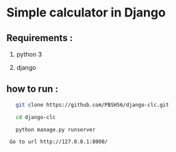 # Simple calculator in Django

## Requirements :

1. python 3

2. django

## how to run :

```bash
   git clone https://github.com/PBSH56/django-clc.git
```

```bash
   cd django-clc
```

```bash
   python manage.py runserver
```

```bash
 Go to url http://127.0.0.1:8000/
```

